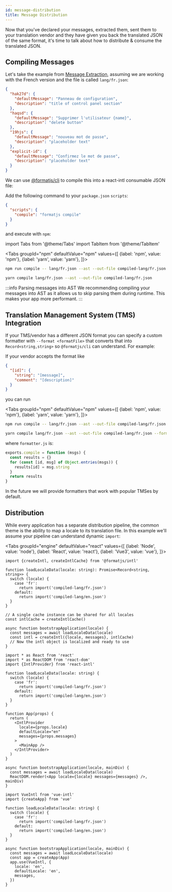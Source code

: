 ```yaml
---
id: message-distribution
title: Message Distribution
---
```


Now that you've declared your messages, extracted them, sent them to your translation vendor and they have given you back the translated JSON of the same format, it's time to talk about how to distribute & consume the translated JSON.

## Compiling Messages

Let's take the example from [Message Extraction](./message-extraction.md), assuming we are working with the French version and the file is called `lang/fr.json`:

```json
{
  "hak27d": {
    "defaultMessage": "Panneau de configuration",
    "description": "title of control panel section"
  },
  "haqsd": {
    "defaultMessage": "Supprimer l'utilisateur {name}",
    "description": "delete button"
  },
  "19hjs": {
    "defaultMessage": "nouveau mot de passe",
    "description": "placeholder text"
  },
  "explicit-id": {
    "defaultMessage": "Confirmez le mot de passe",
    "description": "placeholder text"
  }
}
```

We can use [@formatjs/cli](../tooling/cli.md) to compile this into a react-intl consumable JSON file:

Add the following command to your `package.json` `scripts`:

```json
{
  "scripts": {
    "compile": "formatjs compile"
  }
}
```

and execute with `npm`:

import Tabs from '@theme/Tabs'
import TabItem from '@theme/TabItem'

<Tabs
groupId="npm"
defaultValue="npm"
values={[
{label: 'npm', value: 'npm'},
{label: 'yarn', value: 'yarn'},
]}>
<TabItem value="npm">

```sh
npm run compile -- lang/fr.json --ast --out-file compiled-lang/fr.json
```

</TabItem>
<TabItem value="yarn">

```sh
yarn compile lang/fr.json --ast --out-file compiled-lang/fr.json
```

</TabItem>
</Tabs>

:::info Parsing messages into AST
We recommending compiling your messages into AST as it allows us to skip parsing them during runtime. This makes your app more performant.
:::

## Translation Management System (TMS) Integration

If your TMS/vendor has a different JSON format you can specify a custom formatter with `--format <formatFile>` that converts that into `Record<string,string>` so `@formatjs/cli` can understand. For example:

If your vendor accepts the format like

```json
{
  "[id]": {
    "string": "[message]",
    "comment": "[description]"
  }
}
```

you can run

<Tabs
groupId="npm"
defaultValue="npm"
values={[
{label: 'npm', value: 'npm'},
{label: 'yarn', value: 'yarn'},
]}>
<TabItem value="npm">

```sh
npm run compile -- lang/fr.json --ast --out-file compiled-lang/fr.json --format formatter.js
```

</TabItem>
<TabItem value="yarn">

```sh
yarn compile lang/fr.json --ast --out-file compiled-lang/fr.json --format formatter.js
```

</TabItem>
</Tabs>

where `formatter.js` is:

```js
exports.compile = function (msgs) {
  const results = {}
  for (const [id, msg] of Object.entries(msgs)) {
    results[id] = msg.string
  }
  return results
}
```

In the future we will provide formatters that work with popular TMSes by default.

## Distribution

While every application has a separate distribution pipeline, the common theme is the ability to map a locale to its translation file. In this example we'll assume your pipeline can understand dynamic `import`:

<Tabs
groupId="engine"
defaultValue="react"
values={[
{label: 'Node', value: 'node'},
{label: 'React', value: 'react'},
{label: 'Vue3', value: 'vue'},
]}>

<TabItem value="node">

```tsx
import {createIntl, createIntlCache} from '@formatjs/intl'

function loadLocaleData(locale: string): Promise<Record<string, string>> {
  switch (locale) {
    case 'fr':
      return import('compiled-lang/fr.json')
    default:
      return import('compiled-lang/en.json')
  }
}

// A single cache instance can be shared for all locales
const intlCache = createIntlCache()

async function bootstrapApplication(locale) {
  const messages = await loadLocaleData(locale)
  const intl = createIntl({locale, messages}, intlCache)
  // Now the intl object is localized and ready to use
}
```

</TabItem>

<TabItem value="react">

```tsx
import * as React from 'react'
import * as ReactDOM from 'react-dom'
import {IntlProvider} from 'react-intl'

function loadLocaleData(locale: string) {
  switch (locale) {
    case 'fr':
      return import('compiled-lang/fr.json')
    default:
      return import('compiled-lang/en.json')
  }
}

function App(props) {
  return (
    <IntlProvider
      locale={props.locale}
      defaultLocale="en"
      messages={props.messages}
    >
      <MainApp />
    </IntlProvider>
  )
}

async function bootstrapApplication(locale, mainDiv) {
  const messages = await loadLocaleData(locale)
  ReactDOM.render(<App locale={locale} messages={messages} />, mainDiv)
}
```

</TabItem>
<TabItem value="vue">

```tsx
import VueIntl from 'vue-intl'
import {createApp} from 'vue'

function loadLocaleData(locale: string) {
  switch (locale) {
    case 'fr':
      return import('compiled-lang/fr.json')
    default:
      return import('compiled-lang/en.json')
  }
}

async function bootstrapApplication(locale, mainDiv) {
  const messages = await loadLocaleData(locale)
  const app = createApp(App)
  app.use(VueIntl, {
    locale: 'en',
    defaultLocale: 'en',
    messages,
  })
}
```

</TabItem>
</Tabs>
